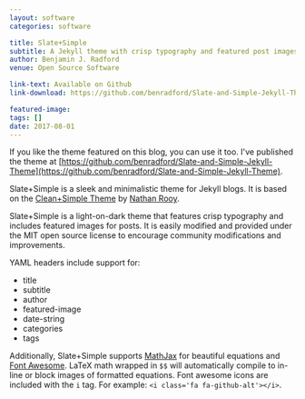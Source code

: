 ```yaml
---
layout: software
categories: software

title: Slate+Simple
subtitle: A Jekyll theme with crisp typography and featured post images
author: Benjamin J. Radford
venue: Open Source Software

link-text: Available on Github
link-download: https://github.com/benradford/Slate-and-Simple-Jekyll-Theme

featured-image: 
tags: []
date: 2017-08-01
---
```


If you like the theme featured on this blog, you can use it too. I've published the theme at [https://github.com/benradford/Slate-and-Simple-Jekyll-Theme](https://github.com/benradford/Slate-and-Simple-Jekyll-Theme).

Slate+Simple is a sleek and minimalistic theme for Jekyll blogs. It is based on the [Clean+Simple Theme](https://github.com/nathanrooy/Clean-and-Simple-Jekyll-Theme) by [Nathan Rooy](https://nathanrooy.github.io). 

Slate+Simple is a light-on-dark theme that features crisp typography and includes featured images for posts. It is easily modified and provided under the MIT open source license to encourage community modifications and improvements. 

YAML headers include support for:

* title
* subtitle
* author
* featured-image
* date-string
* categories
* tags

Additionally, Slate+Simple supports [MathJax](https://www.mathjax.org) for beautiful equations and [Font Awesome](http://fontawesome.io/icons/). LaTeX math wrapped in `$$` will automatically compile to in-line or block images of formatted equations. Font awesome icons are included with the `i` tag. For example: `<i class='fa fa-github-alt'></i>`.
